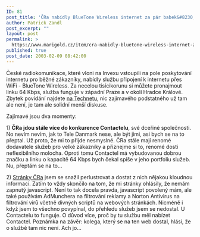 ```yaml
---
ID: 81
post_title: 'ČRa nabídly BlueTone Wireless internet za pár babek&#8230;'
author: Patrick Zandl
post_excerpt: ""
layout: post
permalink: >
  https://www.marigold.cz/item/cra-nabidly-bluetone-wireless-internet-za-par-babek
published: true
post_date: 2003-02-09 08:42:00
---
```

<P>České radiokomunikace, které vloni na Invexu vstoupili na pole poskytování internetu pro běžné zákazníky, nabídly službu připojení k internetu přes WiFi - BlueTone Wireless. Za necelou tisícikorunu si můžete pronajmout linku 64 Kbps, služba funguje v západní Praze a v okolí Hradce Králové. Zbytek povídání najdete <A href="http://www.technet.cz/zprava.html?zprava=20992" target=_blank>na Technetu</A>, nic zajímavého podstatného už tam ale není, je tam ale solidní menší diskuse. </P>
<P>Zajímavé jsou dva momenty: </P>
<P>1) <STRONG>ČRa jdou stále více do konkurence Contactelu</STRONG>, své dceřiné společnosti. No nevím nevím, jak to Tele Danmark nese, ale být jimi, asi bych se na to přeptal. Už proto, že mi to přijde nesmyslné. ČRa stále mají renomé dodavatele služeb pro velké zákazníky a přiznejme si to, renomé dosti neflexibilního molocha. Oproti tomu Contactel má vybudovanou dobrou značku a linku o kapacitě 64 Kbps bych čekal spíše v jeho portfoliu služeb. Nu, přeptám se na to...</P>
<P>2) <A href="http://www.cra.cz/" target=_blank>Stránky ČRa</A> jsem se snažil perlustrovat a dostat z nich nějakou kloudnou informaci. Zatím to vždy skončilo na tom, že mi stránky ohlásily, že nemám zapnutý javascript. Není to tak docela pravda, javascript povolený mám, ale také používám AdMunchera na filtrování reklamy a Norton Antivirus na filtrování virů včetně divných scriptů na webových stránkách. Nicméně i když jsem to všechno povypínal, do přehledu služeb jsem se nedostal. U Contactelu to funguje. O důvod více, proč by tu službu měl nabízet Contactel. Poznámka na závěr: kolega, který se na ten web dostal, hlásí, že o službě tam nic není. Ach jo...</P>